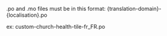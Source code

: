 .po and .mo files must be in this format:
{translation-domain}-{localisation}.po

ex:
custom-church-health-tile-fr_FR.po
